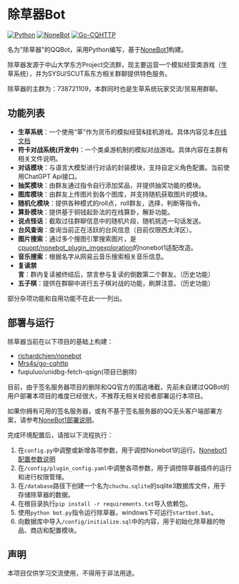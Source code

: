 # 除草器Bot

[![Python](https://img.shields.io/badge/python-3.7%2B-blue)](https://www.python.org/downloads/release/python-370/)
[![NoneBot](https://img.shields.io/badge/nonebot-1.9.1-blue)](https://v1.nonebot.dev/)
[![Go-CQHTTP](https://img.shields.io/badge/go--cqhttp-1.0.0-blue)](https://docs.go-cqhttp.org/)

名为"除草器"的QQBot，采用Python编写，基于[NoneBot1](https://v1.nonebot.dev/)构建。

除草器发源于中山大学东方Project交流群，现主要运营一个模拟经营类游戏（生草系统），并为SYSU/SCUT系东方相关群聊提供特色服务。

除草器的主群为：738721109，本群同时也是生草系统玩家交流/贸易用群聊。

## 功能列表

- **生草系统**：一个使用“草”作为货币的模拟经营&挂机游戏。具体内容见本[在线文档](https://docs.qq.com/doc/DQVlFQnBwc0d6eE9Z)
- **符卡对战系统(开发中)**：一个类桌游机制的模拟对战游戏。具体内容在主群有相关文件说明。
- **对话模块**：与语言大模型进行对话的封装模块，支持自定义角色配置。当前使用ChatGPT Api接口。
- **抽奖模块**：由群友通过指令自行添加奖品，并提供抽奖功能的模块。
- **图库模块**：由群友上传图片到各个图库，并支持随机获取图片的模块。
- **随机化模块**：提供各种模式的roll点，roll群友，选择，判断等指令。
- **算卦模块**：提供基于铜钱起卦法的在线算卦，解卦功能。
- **说点怪话**：截取过往群聊信息中的随机片段，随机挑选一句话发送。
- **台风查询**：查询当前正在活跃的台风信息（目前仅限西太洋区）。
- **图片搜索**：通过多个搜图引擎搜索图片，是[cpuopt/nonebot_plugin_imgexploration](https://github.com/cpuopt/nonebot_plugin_imgexploration)的nonebot1适配改造。
- **音乐搜索**：根据名字从网易云音乐搜索相关音乐信息。
- **复读禁言**：群内复读被终结后，禁言参与复读的倒数第二个群友。（历史功能）
- **五子棋**：提供在群聊中进行五子棋对战的功能，刷屏注意。（历史功能）

部分杂项功能和自用功能不在此一一列出。

## 部署与运行

除草器当前在以下项目的基础上构建：
- [richardchien/nonebot](https://github.com/nonebot/nonebot)
- [Mrs4s/go-cqhttp](https://github.com/Mrs4s/go-cqhttp)
- fuqiuluo/unidbg-fetch-qsign(项目已删除)

目前，由于签名服务器项目的删除和QQ官方的围追堵截，先前未自建过QQBot的用户部署本项目的难度已经很大，不推荐无相关经验者部署运行本项目。

如果你拥有可用的签名服务器，或有不基于签名服务器的QQ无头客户端部署方案，请参考[NoneBot1部署说明](https://v1.nonebot.dev/guide/installation.html#nonebot)。

完成环境配置后，请按以下流程执行：

1. 在`config.py`中调整或新增各项参数，用于调控Nonebot1的运行。[Nonebot1配置参数说明](https://v1.nonebot.dev/api/default_config.html)
2. 在`/config/plugin_config.yaml`中调整各项参数，用于调控除草器插件的运行和进行权限管理。
3. 在`/database`路径下创建一个名为`chuchu.sqlite`的sqlite3数据库文件，用于存储除草器的数据。
4. 在根目录执行`pip install -r requirements.txt`导入依赖包。
5. 使用`python bot.py`指令运行除草器，windows下可运行`startbot.bat`。
6. 向数据库中导入`/config/initialize.sql`中的内容，用于初始化除草器的物品、商店和配置模块。

## 声明

本项目仅供学习交流使用，不得用于非法用途。
